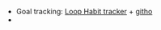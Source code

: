 * Goal tracking: [Loop Habit tracker](https://github.com/iSoron/uhabits) + [githo](https://github.com/Glitchy-Tozier/githo)
* 
